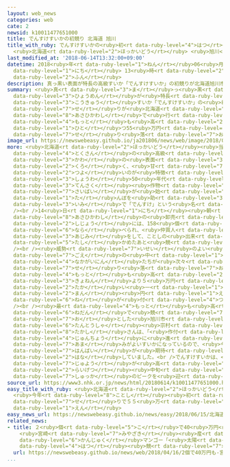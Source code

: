 ```yaml
---
layout: web_news
categories: web
cate: 2
newsid: k10011477651000
title: でんすけすいかの初競り 北海道 旭川
title_with_ruby: でんすけすいかの<ruby>初<rt data-ruby-level="4">はつ</rt></ruby><ruby>競<rt data-ruby-level="7">せ</rt></ruby>り
  <ruby>北海道<rt data-ruby-level="2">ほっかいどう</rt></ruby> <ruby>旭川<rt data-ruby-level="8">あさひかわ</rt></ruby>
last_modified_at: '2018-06-14T13:32:00+09:00'
datetime: 2018<ruby>年<rt data-ruby-level="1">ねん</rt></ruby>06<ruby>月<rt data-ruby-level="1">がつ</rt></ruby>14<ruby>日<rt
  data-ruby-level="1">にち</rt></ruby> 13<ruby>時<rt data-ruby-level="2">じ</rt></ruby>32<ruby>分<rt
  data-ruby-level="2">ふん</rt></ruby>
description: 真っ黒い表面が特長の高級すいか「でんすけすいか」の初競りが北海道旭川市で行われ、最も高いものは、一つ55万円で競り落とされました。
summary: <ruby>真<rt data-ruby-level="3">ま</rt></ruby>っ<ruby>黒<rt data-ruby-level="3">くろ</rt></ruby>い<ruby>表面<rt
  data-ruby-level="3">ひょうめん</rt></ruby>が<ruby>特長<rt data-ruby-level="4">とくちょう</rt></ruby>の<ruby>高級<rt
  data-ruby-level="3">こうきゅう</rt></ruby>すいか「でんすけすいか」の<ruby>初<rt data-ruby-level="4">はつ</rt></ruby><ruby>競<rt
  data-ruby-level="7">せ</rt></ruby>りが<ruby>北海道<rt data-ruby-level="2">ほっかいどう</rt></ruby><ruby>旭川市<rt
  data-ruby-level="8">あさひかわし</rt></ruby>で<ruby>行<rt data-ruby-level="2">おこな</rt></ruby>われ、<ruby>最<rt
  data-ruby-level="4">もっと</rt></ruby>も<ruby>高<rt data-ruby-level="2">たか</rt></ruby>いものは、<ruby>一<rt
  data-ruby-level="1">ひと</rt></ruby>つ55<ruby>万円<rt data-ruby-level="2">まんえん</rt></ruby>で<ruby>競<rt
  data-ruby-level="7">せ</rt></ruby>り<ruby>落<rt data-ruby-level="7">お</rt></ruby>とされました。
image_url: https://newswebeasy.github.io/ja201806/news/web/image/2018/06/14/K10011477651_1806141338_1806141338_01_02.jpg
more: <ruby>北海道<rt data-ruby-level="2">ほっかいどう</rt></ruby><ruby>当麻町<rt data-ruby-level="7">とうまちょう</rt></ruby>が<ruby>特産<rt
  data-ruby-level="4">とくさん</rt></ruby>の<ruby>高級<rt data-ruby-level="3">こうきゅう</rt></ruby>すいか「でんすけすいか」は、<ruby>皮<rt
  data-ruby-level="3">かわ</rt></ruby>の<ruby>表面<rt data-ruby-level="3">ひょうめん</rt></ruby>が<ruby>黒<rt
  data-ruby-level="2">くろ</rt></ruby>く、<ruby>甘<rt data-ruby-level="7">あま</rt></ruby>みが<ruby>強<rt
  data-ruby-level="2">つよ</rt></ruby>いのが<ruby>特徴<rt data-ruby-level="7">とくちょう</rt></ruby>で、<ruby>昭和<rt
  data-ruby-level="3">しょうわ</rt></ruby>50<ruby>年代<rt data-ruby-level="3">ねんだい</rt></ruby>にコメの<ruby>転作<rt
  data-ruby-level="3">てんさく</rt></ruby><ruby>作物<rt data-ruby-level="3">さくもつ</rt></ruby>として<ruby>栽培<rt
  data-ruby-level="7">さいばい</rt></ruby>が<ruby>始<rt data-ruby-level="3">はじ</rt></ruby>まったことから<ruby>田<rt
  data-ruby-level="1">た</rt></ruby>んぼを<ruby>助<rt data-ruby-level="3">たす</rt></ruby>けるという<ruby>意味<rt
  data-ruby-level="3">いみ</rt></ruby>で「でんすけ」という<ruby>名<rt data-ruby-level="1">な</rt></ruby>がつけられています。<br
  /><br />14<ruby>日<rt data-ruby-level="1">にち</rt></ruby><ruby>朝<rt data-ruby-level="2">あさ</rt></ruby>、<ruby>旭川市<rt
  data-ruby-level="8">あさひかわし</rt></ruby>の<ruby>卸売<rt data-ruby-level="7">おろしうり</rt></ruby><ruby>市場<rt
  data-ruby-level="2">しじょう</rt></ruby>には、158<ruby>個<rt data-ruby-level="5">こ</rt></ruby>のでんすけすいかが<ruby>並<rt
  data-ruby-level="6">なら</rt></ruby>べられ、<ruby>仲買人<rt data-ruby-level="4">なかがいにん</rt></ruby>などが<ruby>味見<rt
  data-ruby-level="3">あじみ</rt></ruby>をして、ことしの<ruby>出来<rt data-ruby-level="2">でき</rt></ruby>を<ruby>確<rt
  data-ruby-level="5">たし</rt></ruby>かめたあと<ruby>競<rt data-ruby-level="7">せ</rt></ruby>りにかけられました。<br
  /><br /><ruby>威勢<rt data-ruby-level="7">いせい</rt></ruby>のよい<ruby>掛<rt data-ruby-level="7">か</rt></ruby>け<ruby>声<rt
  data-ruby-level="7">ごえ</rt></ruby>の<ruby>中<rt data-ruby-level="1">なか</rt></ruby>、<ruby>仲買人<rt
  data-ruby-level="4">なかがいにん</rt></ruby>たちが<ruby>次々<rt data-ruby-level="3">つぎつぎ</rt></ruby>と<ruby>競<rt
  data-ruby-level="7">せ</rt></ruby>り<ruby>落<rt data-ruby-level="7">お</rt></ruby>とし、<ruby>最<rt
  data-ruby-level="4">もっと</rt></ruby>も<ruby>高<rt data-ruby-level="2">たか</rt></ruby>いものは、<ruby>去年<rt
  data-ruby-level="3">きょねん</rt></ruby>より５<ruby>万円<rt data-ruby-level="2">まんえん</rt></ruby><ruby>高<rt
  data-ruby-level="2">たか</rt></ruby>い<ruby>一<rt data-ruby-level="1">ひと</rt></ruby>つ55<ruby>万<rt
  data-ruby-level="2">まん</rt></ruby><ruby>円<rt data-ruby-level="1">えん</rt></ruby>の<ruby>値<rt
  data-ruby-level="6">ね</rt></ruby>が<ruby>付<rt data-ruby-level="4">つ</rt></ruby>きました。<br
  /><br /><ruby>最<rt data-ruby-level="4">もっと</rt></ruby>も<ruby>高<rt data-ruby-level="2">たか</rt></ruby>い<ruby>値段<rt
  data-ruby-level="6">ねだん</rt></ruby>で<ruby>競<rt data-ruby-level="7">せ</rt></ruby>り<ruby>落<rt
  data-ruby-level="7">お</rt></ruby>とした<ruby>旭川市<rt data-ruby-level="8">あさひかわし</rt></ruby>のスーパーの<ruby>担当者<rt
  data-ruby-level="6">たんとうしゃ</rt></ruby><ruby>宗村<rt data-ruby-level="8">むなむら</rt></ruby><ruby>孝志<rt
  data-ruby-level="8">たかし</rt></ruby>さんは、「<ruby>作付<rt data-ruby-level="4">さくづ</rt></ruby>けも<ruby>順調<rt
  data-ruby-level="4">じゅんちょう</rt></ruby>に<ruby>進<rt data-ruby-level="3">すす</rt></ruby>み、とても<ruby>甘<rt
  data-ruby-level="7">あま</rt></ruby>みがよいすいかになっているので、<ruby>今後<rt data-ruby-level="2">こんご</rt></ruby>の<ruby>販売<rt
  data-ruby-level="7">はんばい</rt></ruby>が<ruby>期待<rt data-ruby-level="3">きたい</rt></ruby>できます」と<ruby>話<rt
  data-ruby-level="2">はな</rt></ruby>していました。<br />でんすけすいかは、<ruby>贈答用<rt data-ruby-level="7">ぞうとうよう</rt></ruby>として<ruby>需要<rt
  data-ruby-level="7">じゅよう</rt></ruby>が<ruby>高<rt data-ruby-level="2">たか</rt></ruby>まる<ruby>来月<rt
  data-ruby-level="2">らいげつ</rt></ruby><ruby>中旬<rt data-ruby-level="7">ちゅうじゅん</rt></ruby>に<ruby>出荷<rt
  data-ruby-level="7">しゅっか</rt></ruby>のピークを<ruby>迎<rt data-ruby-level="7">むか</rt></ruby>えます。
source_url: https://www3.nhk.or.jp/news/html/20180614/k10011477651000.html
easy_title_with_ruby: <ruby>北海道<rt data-ruby-level="2">ほっかいどう</rt></ruby>の「でんすけすいか」
  <ruby>今年<rt data-ruby-level="8">ことし</rt></ruby><ruby>初<rt data-ruby-level="4">はじ</rt></ruby>めての<ruby>競<rt
  data-ruby-level="7">せ</rt></ruby>りで５５<ruby>万<rt data-ruby-level="2">まん</rt></ruby><ruby>円<rt
  data-ruby-level="1">えん</rt></ruby>
easy_news_url: https://newswebeasy.github.io/news/easy/2018/06/15/北海道のでんすけすいか-今年初めての競りで55万円
related_news:
- title: ２<ruby>個<rt data-ruby-level="5">こ</rt></ruby>で40<ruby>万円<rt data-ruby-level="2">まんえん</rt></ruby>も！
    <ruby>宮崎<rt data-ruby-level="7">みやざき</rt></ruby><ruby>産<rt data-ruby-level="4">さん</rt></ruby><ruby>完熟<rt
    data-ruby-level="6">かんじゅく</rt></ruby>マンゴー「<ruby>太陽<rt data-ruby-level="3">たいよう</rt></ruby>のタマゴ」<ruby>初<rt
    data-ruby-level="4">はつ</rt></ruby><ruby>競<rt data-ruby-level="7">せ</rt></ruby>り
  url: https://newswebeasy.github.io/news/web/2018/04/16/2個で40万円も-宮崎産完熟マンゴー太陽のタマゴ初競り
...
```

